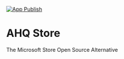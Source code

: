 [![App Publish](https://github.com/ahqsoftwares/tauri-ahq-store/actions/workflows/publish.yml/badge.svg?branch=master)](https://github.com/ahqsoftwares/tauri-ahq-store/actions/workflows/publish.yml)


# AHQ Store
The Microsoft Store Open Source Alternative
